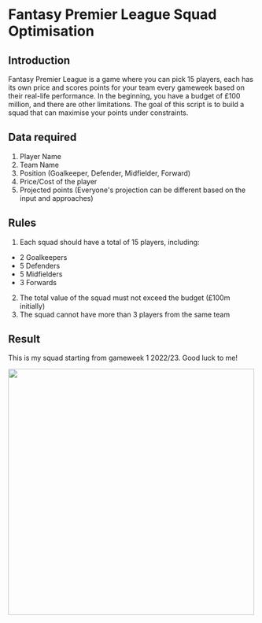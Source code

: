 # Fantasy Premier League Squad Optimisation

## Introduction
Fantasy Premier League is a game where you can pick 15 players, each has its own price and scores points for your team every gameweek based on their real-life performance. In the beginning, you have a budget of £100 million, and there are other limitations. The goal of this script is to build a squad that can maximise your points under constraints.

## Data required
1. Player Name
2. Team Name
3. Position (Goalkeeper, Defender, Midfielder, Forward)
4. Price/Cost of the player
5. Projected points (Everyone's projection can be different based on the input and approaches)

## Rules
1. Each squad should have a total of 15 players, including:
- 2 Goalkeepers
- 5 Defenders
- 5 Midfielders
- 3 Forwards
2. The total value of the squad must not exceed the budget (£100m initially)
3. The squad cannot have more than 3 players from the same team

## Result
This is my squad starting from gameweek 1 2022/23. Good luck to me!

<img src="https://user-images.githubusercontent.com/71891904/182784393-90cd1312-22c8-46b1-b752-b472b94cd0f1.jpeg" height="500">

